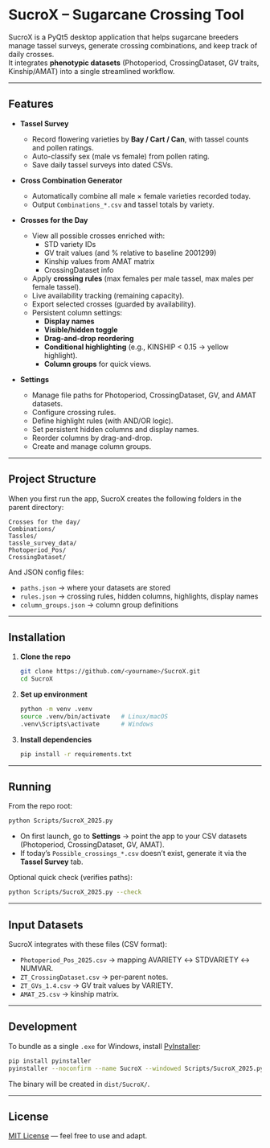#  SucroX – Sugarcane Crossing Tool

SucroX is a PyQt5 desktop application that helps sugarcane breeders manage tassel surveys, generate crossing combinations, and keep track of daily crosses.  
It integrates **phenotypic datasets** (Photoperiod, CrossingDataset, GV traits, Kinship/AMAT) into a single streamlined workflow.

---

##  Features

- **Tassel Survey**
  - Record flowering varieties by **Bay / Cart / Can**, with tassel counts and pollen ratings.
  - Auto-classify sex (male vs female) from pollen rating.
  - Save daily tassel surveys into dated CSVs.

- **Cross Combination Generator**
  - Automatically combine all male × female varieties recorded today.
  - Output `Combinations_*.csv` and tassel totals by variety.

- **Crosses for the Day**
  - View all possible crosses enriched with:
    - STD variety IDs
    - GV trait values (and % relative to baseline 2001299)
    - Kinship values from AMAT matrix
    - CrossingDataset info
  - Apply **crossing rules** (max females per male tassel, max males per female tassel).
  - Live availability tracking (remaining capacity).
  - Export selected crosses (guarded by availability).
  - Persistent column settings:
    - **Display names**
    - **Visible/hidden toggle**
    - **Drag-and-drop reordering**
    - **Conditional highlighting** (e.g., KINSHIP < 0.15 → yellow highlight).
    - **Column groups** for quick views.

- **Settings**
  - Manage file paths for Photoperiod, CrossingDataset, GV, and AMAT datasets.
  - Configure crossing rules.
  - Define highlight rules (with AND/OR logic).
  - Set persistent hidden columns and display names.
  - Reorder columns by drag-and-drop.
  - Create and manage column groups.

---

##  Project Structure

When you first run the app, SucroX creates the following folders in the parent directory:

```
Crosses for the day/
Combinations/
Tassles/
tassle_survey_data/
Photoperiod_Pos/
CrossingDataset/
```

And JSON config files:

- `paths.json` → where your datasets are stored
- `rules.json` → crossing rules, hidden columns, highlights, display names
- `column_groups.json` → column group definitions

---

##  Installation

1. **Clone the repo**
   ```bash
   git clone https://github.com/<yourname>/SucroX.git
   cd SucroX
   ```

2. **Set up environment**
   ```bash
   python -m venv .venv
   source .venv/bin/activate   # Linux/macOS
   .venv\Scripts\activate      # Windows
   ```

3. **Install dependencies**
   ```bash
   pip install -r requirements.txt
   ```

---

## Running

From the repo root:

```bash
python Scripts/SucroX_2025.py
```

- On first launch, go to **Settings** → point the app to your CSV datasets (Photoperiod, CrossingDataset, GV, AMAT).
- If today’s `Possible_crossings_*.csv` doesn’t exist, generate it via the **Tassel Survey** tab.

Optional quick check (verifies paths):
```bash
python Scripts/SucroX_2025.py --check
```

---

##  Input Datasets

SucroX integrates with these files (CSV format):

- `Photoperiod_Pos_2025.csv` → mapping AVARIETY ↔ STDVARIETY ↔ NUMVAR.
- `ZT_CrossingDataset.csv` → per-parent notes.
- `ZT_GVs_1.4.csv` → GV trait values by VARIETY.
- `AMAT_25.csv` → kinship matrix.

---

##  Development

To bundle as a single `.exe` for Windows, install [PyInstaller](https://pyinstaller.org/):

```bash
pip install pyinstaller
pyinstaller --noconfirm --name SucroX --windowed Scripts/SucroX_2025.py
```

The binary will be created in `dist/SucroX/`.

---

##  License

[MIT License](LICENSE) — feel free to use and adapt.


